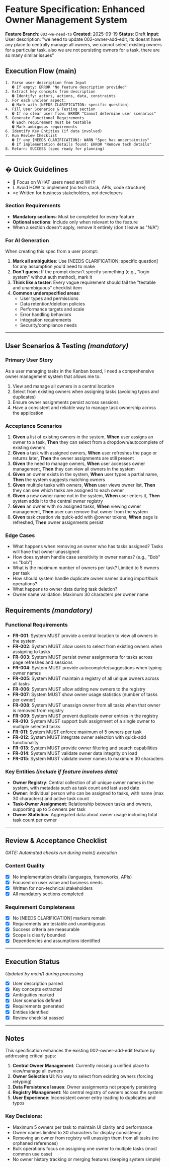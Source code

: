 # Feature Specification: Enhanced Owner Management System

**Feature Branch**: `003-we-need-to`
**Created**: 2025-09-19
**Status**: Draft
**Input**: User description: "we need to update 002-owner-add-edit, its doesnt have any place to centrally manage all owners, we cannot select existing owners for a particular task. also we are not persisting owners for a task. there are so many similar issues"

## Execution Flow (main)

```
1. Parse user description from Input
   � If empty: ERROR "No feature description provided"
2. Extract key concepts from description
   � Identify: actors, actions, data, constraints
3. For each unclear aspect:
   � Mark with [NEEDS CLARIFICATION: specific question]
4. Fill User Scenarios & Testing section
   � If no clear user flow: ERROR "Cannot determine user scenarios"
5. Generate Functional Requirements
   � Each requirement must be testable
   � Mark ambiguous requirements
6. Identify Key Entities (if data involved)
7. Run Review Checklist
   � If any [NEEDS CLARIFICATION]: WARN "Spec has uncertainties"
   � If implementation details found: ERROR "Remove tech details"
8. Return: SUCCESS (spec ready for planning)
```

---

## � Quick Guidelines

-  Focus on WHAT users need and WHY
- L Avoid HOW to implement (no tech stack, APIs, code structure)
- =e Written for business stakeholders, not developers

### Section Requirements

- **Mandatory sections**: Must be completed for every feature
- **Optional sections**: Include only when relevant to the feature
- When a section doesn't apply, remove it entirely (don't leave as "N/A")

### For AI Generation

When creating this spec from a user prompt:

1. **Mark all ambiguities**: Use [NEEDS CLARIFICATION: specific question] for any assumption you'd need to make
2. **Don't guess**: If the prompt doesn't specify something (e.g., "login system" without auth method), mark it
3. **Think like a tester**: Every vague requirement should fail the "testable and unambiguous" checklist item
4. **Common underspecified areas**:
   - User types and permissions
   - Data retention/deletion policies
   - Performance targets and scale
   - Error handling behaviors
   - Integration requirements
   - Security/compliance needs

---

## User Scenarios & Testing _(mandatory)_

### Primary User Story

As a user managing tasks in the Kanban board, I need a comprehensive owner management system that allows me to:

1. View and manage all owners in a central location
2. Select from existing owners when assigning tasks (avoiding typos and duplicates)
3. Ensure owner assignments persist across sessions
4. Have a consistent and reliable way to manage task ownership across the application

### Acceptance Scenarios

1. **Given** a list of existing owners in the system, **When** user assigns an owner to a task, **Then** they can select from a dropdown/autocomplete of existing owners
2. **Given** a task with assigned owners, **When** user refreshes the page or returns later, **Then** the owner assignments are still present
3. **Given** the need to manage owners, **When** user accesses owner management, **Then** they can view all owners in the system
4. **Given** an owner exists in the system, **When** user types a partial name, **Then** the system suggests matching owners
5. **Given** multiple tasks with owners, **When** user views owner list, **Then** they can see which tasks are assigned to each owner
6. **Given** a new owner name not in the system, **When** user enters it, **Then** system adds it to the central owner registry
7. **Given** an owner with no assigned tasks, **When** viewing owner management, **Then** user can remove that owner from the system
8. **Given** task creation via quick-add with @owner tokens, **When** page is refreshed, **Then** owner assignments persist

### Edge Cases

- What happens when removing an owner who has tasks assigned? Tasks will have that owner unassigned
- How does system handle case sensitivity in owner names? (e.g., "Bob" vs "bob")
- What is the maximum number of owners per task? Limited to 5 owners per task
- How should system handle duplicate owner names during import/bulk operations?
- What happens to owner data during task deletion?
- Owner name validation: Maximum 30 characters per owner name

## Requirements _(mandatory)_

### Functional Requirements

- **FR-001**: System MUST provide a central location to view all owners in the system
- **FR-002**: System MUST allow users to select from existing owners when assigning to tasks
- **FR-003**: System MUST persist owner assignments for tasks across page refreshes and sessions
- **FR-004**: System MUST provide autocomplete/suggestions when typing owner names
- **FR-005**: System MUST maintain a registry of all unique owners across all tasks
- **FR-006**: System MUST allow adding new owners to the registry
- **FR-007**: System MUST show owner usage statistics (number of tasks per owner)
- **FR-008**: System MUST unassign owner from all tasks when that owner is removed from registry
- **FR-009**: System MUST prevent duplicate owner entries in the registry
- **FR-010**: System MUST support bulk assignment of a single owner to multiple selected tasks
- **FR-011**: System MUST enforce maximum of 5 owners per task
- **FR-012**: System MUST integrate owner selection with quick-add functionality
- **FR-013**: System MUST provide owner filtering and search capabilities
- **FR-014**: System MUST validate owner data integrity on load
- **FR-015**: System MUST validate owner names to maximum 30 characters

### Key Entities _(include if feature involves data)_

- **Owner Registry**: Central collection of all unique owner names in the system, with metadata such as task count and last used date
- **Owner**: Individual person who can be assigned to tasks, with name (max 30 characters) and active task count
- **Task-Owner Assignment**: Relationship between tasks and owners, supporting up to 5 owners per task
- **Owner Statistics**: Aggregated data about owner usage including total task count per owner

---

## Review & Acceptance Checklist

_GATE: Automated checks run during main() execution_

### Content Quality

- [x] No implementation details (languages, frameworks, APIs)
- [x] Focused on user value and business needs
- [x] Written for non-technical stakeholders
- [x] All mandatory sections completed

### Requirement Completeness

- [x] No [NEEDS CLARIFICATION] markers remain
- [x] Requirements are testable and unambiguous
- [x] Success criteria are measurable
- [x] Scope is clearly bounded
- [x] Dependencies and assumptions identified

---

## Execution Status

_Updated by main() during processing_

- [x] User description parsed
- [x] Key concepts extracted
- [x] Ambiguities marked
- [x] User scenarios defined
- [x] Requirements generated
- [x] Entities identified
- [x] Review checklist passed

---

## Notes

This specification enhances the existing 002-owner-add-edit feature by addressing critical gaps:

1. **Central Owner Management**: Currently missing a unified place to view/manage all owners
2. **Owner Selection UI**: No way to select from existing owners (forcing retyping)
3. **Data Persistence Issues**: Owner assignments not properly persisting
4. **Registry Management**: No central registry of owners across the system
5. **User Experience**: Inconsistent owner entry leading to duplicates and typos

### Key Decisions:

- Maximum 5 owners per task to maintain UI clarity and performance
- Owner names limited to 30 characters for display consistency
- Removing an owner from registry will unassign them from all tasks (no orphaned references)
- Bulk operations focus on assigning one owner to multiple tasks (most common use case)
- No owner history tracking or merging features (keeping system simple)

